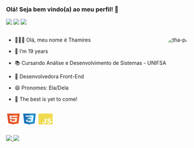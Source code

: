 ### Olá! Seja bem vindo(a) ao meu perfil! 👋

 <a href="https://instagram.com/thamiressantos05" target="_blank"><img src="https://img.shields.io/badge/-Instagram-%23E4405F?style=for-the-badge&logo=instagram&logoColor=white" target="_blank"></a>
 <a href = "mailto:thamiressantos924@gmail.com"><img src="https://img.shields.io/badge/-Gmail-%23333?style=for-the-badge&logo=gmail&logoColor=white" target="_blank"></a>
  <a href="https://www.linkedin.com/in/rafaella-ballerini-45875016a(https://www.linkedin.com/in/thamires-santos-a9a652263/)" target="_blank"><img src="https://img.shields.io/badge/-LinkedIn-%230077B5?style=for-the-badge&logo=linkedin&logoColor=white" target="_blank"></a> 
 
 
##
<img align="right" alt="tha-pic" height="170" style="border-radius:50px;"  src="https://media.giphy.com/media/IbXIwGosbQD36trTSY/giphy.gif">

- 👩🏽‍💻 Olá, meu nome é Thamires

- 🌱 I’m 19 years

- 📚 Cursando Análise e Desenvolvimento de Sistemas - UNIFSA
- 🎨 Desenvolvedora Front-End
- 😄 Pronomes: Ela/Dela
- 🚀 The best is yet to come!
<div style="display: inline_block"><br>
  <img align="center" alt="tha-HTML" height="30" width="40" src="https://raw.githubusercontent.com/devicons/devicon/master/icons/html5/html5-original.svg">
  <img align="center" alt="tha-CSS" height="30" width="40" src="https://raw.githubusercontent.com/devicons/devicon/master/icons/css3/css3-original.svg">
   <img align="center" alt="tha-Js" height="30" width="40" src="https://raw.githubusercontent.com/devicons/devicon/master/icons/javascript/javascript-plain.svg"

</div>

##
  
<div>
  <a href="https://github.com//thamiresantos">
 <img height="50%" src="https://github-readme-stats.vercel.app/api/top-langs/?username=thamiresantos&layout=compact&langs_count=16&theme=dracula"/>
    <img height="48%" src="https://github-readme-stats.vercel.app/api?username=thamiresantos&show_icons=true&theme=dracula&include_all_commits=true&count_private=true"/>
